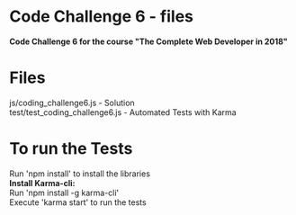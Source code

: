 # Code Challenge 6 - files
**Code Challenge 6 for the course "The Complete Web Developer in 2018"**
# Files
js/coding_challenge6.js - Solution   
test/test_coding_challenge6.js - Automated Tests with Karma  
# To run the Tests
Run 'npm install' to install the libraries  
**Install Karma-cli:**  
Run 'npm install -g karma-cli'  
Execute 'karma start' to run the tests     
